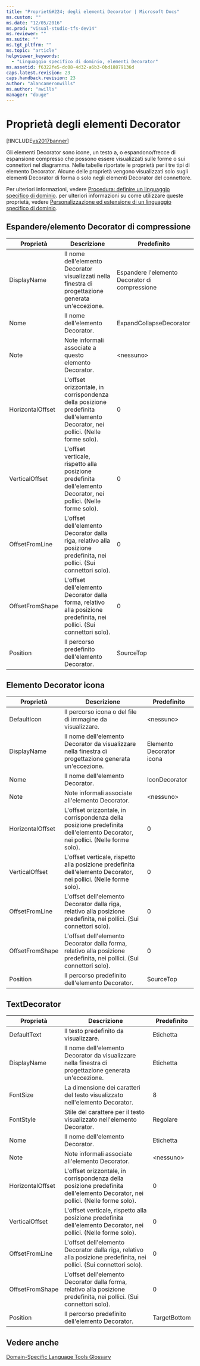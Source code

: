 ```yaml
---
title: "Propriet&#224; degli elementi Decorator | Microsoft Docs"
ms.custom: ""
ms.date: "12/05/2016"
ms.prod: "visual-studio-tfs-dev14"
ms.reviewer: ""
ms.suite: ""
ms.tgt_pltfrm: ""
ms.topic: "article"
helpviewer_keywords: 
  - "Linguaggio specifico di dominio, elementi Decorator"
ms.assetid: f6322fe5-dc08-4d32-a6b3-0bd18879136d
caps.latest.revision: 23
caps.handback.revision: 23
author: "alancameronwills"
ms.author: "awills"
manager: "douge"
---
```

# Propriet&#224; degli elementi Decorator
[!INCLUDE[vs2017banner](../code-quality/includes/vs2017banner.md)]

Gli elementi Decorator sono icone, un testo a, o espandono\/frecce di espansione compresso che possono essere visualizzati sulle forme o sui connettori nel diagramma.  Nelle tabelle riportate le proprietà per i tre tipi di elemento Decorator.  Alcune delle proprietà vengono visualizzati solo sugli elementi Decorator di forma o solo negli elementi Decorator del connettore.  
  
 Per ulteriori informazioni, vedere [Procedura: definire un linguaggio specifico di dominio](../modeling/how-to-define-a-domain-specific-language.md).  per ulteriori informazioni su come utilizzare queste proprietà, vedere [Personalizzazione ed estensione di un linguaggio specifico di dominio](../modeling/customizing-and-extending-a-domain-specific-language.md).  
  
## Espandere\/elemento Decorator di compressione  
  
|Proprietà|Descrizione|Predefinito|  
|---------------|-----------------|-----------------|  
|DisplayName|Il nome dell'elemento Decorator visualizzati nella finestra di progettazione generata un'eccezione.|Espandere l'elemento Decorator di compressione|  
|Nome|Il nome dell'elemento Decorator.|ExpandCollapseDecorator|  
|Note|Note informali associate a questo elemento Decorator.|\<nessuno\>|  
|HorizontalOffset|L'offset orizzontale, in corrispondenza della posizione predefinita dell'elemento Decorator, nei pollici.  \(Nelle forme solo\).|0|  
|VerticalOffset|L'offset verticale, rispetto alla posizione predefinita dell'elemento Decorator, nei pollici.  \(Nelle forme solo\).|0|  
|OffsetFromLine|L'offset dell'elemento Decorator dalla riga, relativo alla posizione predefinita, nei pollici.  \(Sui connettori solo\).|0|  
|OffsetFromShape|L'offset dell'elemento Decorator dalla forma, relativo alla posizione predefinita, nei pollici.  \(Sui connettori solo\).|0|  
|Position|Il percorso predefinito dell'elemento Decorator.|SourceTop|  
  
## Elemento Decorator icona  
  
|Proprietà|Descrizione|Predefinito|  
|---------------|-----------------|-----------------|  
|DefaultIcon|Il percorso icona o del file di immagine da visualizzare.|\<nessuno\>|  
|DisplayName|Il nome dell'elemento Decorator da visualizzare nella finestra di progettazione generata un'eccezione.|Elemento Decorator icona|  
|Nome|Il nome dell'elemento Decorator.|IconDecorator|  
|Note|Note informali associate all'elemento Decorator.|\<nessuno\>|  
|HorizontalOffset|L'offset orizzontale, in corrispondenza della posizione predefinita dell'elemento Decorator, nei pollici.  \(Nelle forme solo\).|0|  
|VerticalOffset|L'offset verticale, rispetto alla posizione predefinita dell'elemento Decorator, nei pollici.  \(Nelle forme solo\).|0|  
|OffsetFromLine|L'offset dell'elemento Decorator dalla riga, relativo alla posizione predefinita, nei pollici.  \(Sui connettori solo\).|0|  
|OffsetFromShape|L'offset dell'elemento Decorator dalla forma, relativo alla posizione predefinita, nei pollici.  \(Sui connettori solo\).|0|  
|Position|Il percorso predefinito dell'elemento Decorator.|SourceTop|  
  
## TextDecorator  
  
|Proprietà|Descrizione|Predefinito|  
|---------------|-----------------|-----------------|  
|DefaultText|Il testo predefinito da visualizzare.|Etichetta|  
|DisplayName|Il nome dell'elemento Decorator da visualizzare nella finestra di progettazione generata un'eccezione.|Etichetta|  
|FontSize|La dimensione dei caratteri del testo visualizzato nell'elemento Decorator.|8|  
|FontStyle|Stile del carattere per il testo visualizzato nell'elemento Decorator.|Regolare|  
|Nome|Il nome dell'elemento Decorator.|Etichetta|  
|Note|Note informali associate all'elemento Decorator.|\<nessuno\>|  
|HorizontalOffset|L'offset orizzontale, in corrispondenza della posizione predefinita dell'elemento Decorator, nei pollici.  \(Nelle forme solo\).|0|  
|VerticalOffset|L'offset verticale, rispetto alla posizione predefinita dell'elemento Decorator, nei pollici.  \(Nelle forme solo\).|0|  
|OffsetFromLine|L'offset dell'elemento Decorator dalla riga, relativo alla posizione predefinita, nei pollici.  \(Sui connettori solo\).|0|  
|OffsetFromShape|L'offset dell'elemento Decorator dalla forma, relativo alla posizione predefinita, nei pollici.  \(Sui connettori solo\).|0|  
|Position|Il percorso predefinito dell'elemento Decorator.|TargetBottom|  
  
## Vedere anche  
 [Domain\-Specific Language Tools Glossary](http://msdn.microsoft.com/it-it/ca5e84cb-a315-465c-be24-76aa3df276aa)